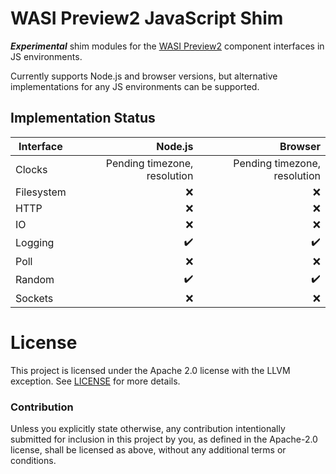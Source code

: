 # WASI Preview2 JavaScript Shim

_**Experimental**_ shim modules for the [WASI Preview2](https://github.com/bytecodealliance/preview2-prototyping) component interfaces in JS environments.

Currently supports Node.js and browser versions, but alternative implementations for any JS environments can be supported.

## Implementation Status

| Interface       | Node.js                      | Browser                      |
| --------------- | ----------------------------:|-----------------------------:|
| Clocks          | Pending timezone, resolution | Pending timezone, resolution |
| Filesystem      | :x:                          | :x:                          |
| HTTP            | :x:                          | :x:                          |
| IO              | :x:                          | :x:                          |
| Logging         | :heavy_check_mark:           | :heavy_check_mark:           |
| Poll            | :x:                          | :x:                          |
| Random          | :heavy_check_mark:           | :heavy_check_mark:           |
| Sockets         | :x:                          | :x:                          |

# License

This project is licensed under the Apache 2.0 license with the LLVM exception.
See [LICENSE](LICENSE) for more details.

### Contribution

Unless you explicitly state otherwise, any contribution intentionally submitted
for inclusion in this project by you, as defined in the Apache-2.0 license,
shall be licensed as above, without any additional terms or conditions.
